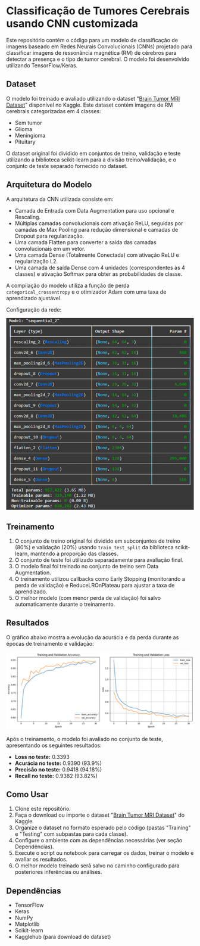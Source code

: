 # Classificação de Tumores Cerebrais usando CNN customizada

Este repositório contém o código para um modelo de classificação de imagens baseado em Redes Neurais Convolucionais (CNNs) projetado para classificar imagens de ressonância magnética (RM) de cérebros para detectar a presença e o tipo de tumor cerebral. O modelo foi desenvolvido utilizando TensorFlow/Keras.

## Dataset

O modelo foi treinado e avaliado utilizando o dataset "[Brain Tumor MRI Dataset](https://www.kaggle.com/masoudnickparvar/brain-tumor-mri-dataset)" disponível no Kaggle. Este dataset contém imagens de RM cerebrais categorizadas em 4 classes:

*   Sem tumor
*   Glioma 
*   Meningioma
*   Pituitary

O dataset original foi dividido em conjuntos de treino, validação e teste utilizando a biblioteca scikit-learn para a divisão treino/validação, e o conjunto de teste separado fornecido no dataset.

## Arquitetura do Modelo

A arquitetura da CNN utilizada consiste em:

*   Camada de Entrada com Data Augmentation para uso opcional e Rescaling.
*   Múltiplas camadas convolucionais com ativação ReLU, seguidas por camadas de Max Pooling para redução dimensional e camadas de Dropout para regularização.
*   Uma camada Flatten para converter a saída das camadas convolucionais em um vetor.
*   Uma camada Dense (Totalmente Conectada) com ativação ReLU e regularização L2.
*   Uma camada de saída Dense com 4 unidades (correspondentes às 4 classes) e ativação Softmax para obter as probabilidades de classe.

A compilação do modelo utiliza a função de perda `categorical_crossentropy` e o otimizador Adam com uma taxa de aprendizado ajustável.

Configuração da rede:

![Configuração da rede](images/conf.png)

## Treinamento

1.  O conjunto de treino original foi dividido em subconjuntos de treino (80%) e validação (20%) usando `train_test_split` da biblioteca scikit-learn, mantendo a proporção das classes.
2.  O conjunto de teste foi utilizado separadamente para avaliação final.
3.  O modelo final foi treinado no conjunto de treino sem Data Augmentation.
4.  O treinamento utilizou callbacks como Early Stopping (monitorando a perda de validação) e ReduceLROnPlateau para ajustar a taxa de aprendizado.
5.  O melhor modelo (com menor perda de validação) foi salvo automaticamente durante o treinamento.

## Resultados

O gráfico abaixo mostra a evolução da acurácia e da perda durante as épocas de treinamento e validação:

![Training and Validation Accuracy and Loss](images/download.png)

Após o treinamento, o modelo foi avaliado no conjunto de teste, apresentando os seguintes resultados:

*   **Loss no teste:** 0.3393
*   **Acurácia no teste:** 0.9390 (93.9%)
*   **Precisão no teste:** 0.9418 (94.18%)
*   **Recall no teste:** 0.9382 (93.82%)

## Como Usar

1.  Clone este repositório.
2.  Faça o download ou importe o dataset "[Brain Tumor MRI Dataset](https://www.kaggle.com/masoudnickparvar/brain-tumor-mri-dataset)" do Kaggle.
3.  Organize o dataset no formato esperado pelo código (pastas "Training" e "Testing" com subpastas para cada classe).
4.  Configure o ambiente com as dependências necessárias (ver seção Dependências).
5.  Execute o script ou notebook para carregar os dados, treinar o modelo e avaliar os resultados.
6.  O melhor modelo treinado será salvo no caminho configurado para posteriores inferências ou análises.

## Dependências

*   TensorFlow
*   Keras
*   NumPy
*   Matplotlib
*   Scikit-learn
*   Kagglehub (para download do dataset)

